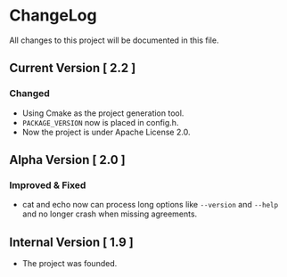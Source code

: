 # ChangeLog

All changes to this project will be documented in this file.

## Current Version [ 2.2 ]

### Changed

- Using Cmake as the project generation tool.
- `PACKAGE_VERSION` now is placed in config.h.
- Now the project is under Apache License 2.0.

## Alpha Version [ 2.0 ]
### Improved & Fixed
- cat and echo now can process long options like `--version` and `--help` and no longer crash when missing agreements.

## Internal Version [ 1.9 ]
- The project was founded.

